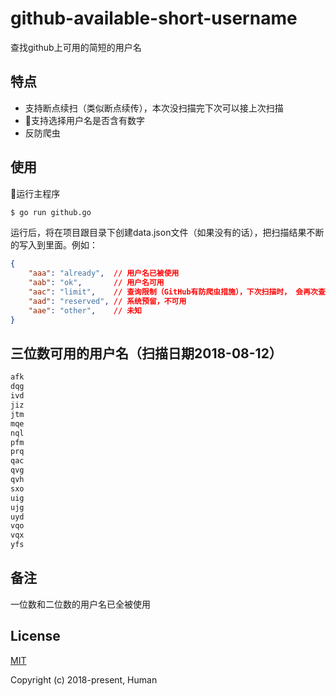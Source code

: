 # github-available-short-username

查找github上可用的简短的用户名

## 特点

- 支持断点续扫（类似断点续传），本次没扫描完下次可以接上次扫描
- 支持选择用户名是否含有数字
- 反防爬虫

## 使用

运行主程序

```bash
$ go run github.go
```

运行后，将在项目跟目录下创建data.json文件（如果没有的话），把扫描结果不断的写入到里面。例如：

```json
{
    "aaa": "already",  // 用户名已被使用
    "aab": "ok",       // 用户名可用
    "aac": "limit",    // 查询限制（GitHub有防爬虫措施），下次扫描时， 会再次查询
    "aad": "reserved", // 系统预留，不可用
    "aae": "other",    // 未知
}
```

## 三位数可用的用户名（扫描日期2018-08-12）

```txt
afk
dqg
ivd
jiz
jtm
mqe
nql
pfm
prq
qac
qvg
qvh
sxo
uig
ujg
uyd
vqo
vqx
yfs
```

## 备注

一位数和二位数的用户名已全被使用

## License

[MIT](http://opensource.org/licenses/MIT)

Copyright (c) 2018-present, Human